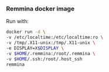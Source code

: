### Remmina docker image

Run with:

```bash
docker run -d \
-v /etc/localtime:/etc/localtime:ro \
-v /tmp/.X11-unix:/tmp/.X11-unix \
-e DISPLAY=X$DISPLAY \
-v $HOME/.remmina:/root/.remmina \
-v $HOME/.ssh:/root/.host_ssh
remmina
```

